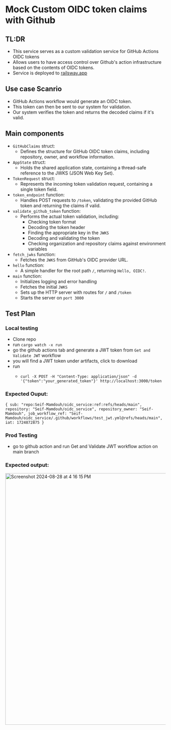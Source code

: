 # Mock Custom OIDC token claims with Github


## TL:DR
- This service serves as a custom validation service for GitHub Actions OIDC tokens
- Allows users to have access control over Github's action infrastructure based on the contents of OIDC tokens.
- Service is deployed to [railsway.app](https://railway.app/project/a9d3b2d2-1866-4d35-a803-a54edcef2ca9/service/6711e96e-a059-456e-af4a-7f316736785d) 

 ## Use case Scanrio
 - GitHub Actions workflow would generate an OIDC token. 
 - This token can then be sent to our system for validation. 
 - Our system verifies the token and returns the decoded claims if it's valid.

## Main components
- `GitHubClaims` struct:
  - Defines the structure for GitHub OIDC token claims, including repository, owner, and workflow information.
- `AppState` struct:
  - Holds the shared application state, containing a thread-safe reference to the JWKS (JSON Web Key Set).
- `TokenRequest` struct:
  - Represents the incoming token validation request, containing a single token field.
- `token_endpoint` function:
  - Handles POST requests to `/token`, validating the provided GitHub token and returning the claims if valid.
- `validate_github_token` function:
  - Performs the actual token validation, including:
    - Checking token format
    - Decoding the token header
    - Finding the appropriate key in the `JWKS`
    - Decoding and validating the token
    - Checking organization and repository claims against environment variables
- `fetch_jwks` function:
  - Fetches the `JWKS` from GitHub's OIDC provider URL.
- `hello` function:
  - A simple handler for the root path `/`, returning `Hello, OIDC!`.
- `main` function:
  - Initializes logging and error handling
  - Fetches the initial `JWKS`
  - Sets up the HTTP server with routes for `/` and `/token`
  - Starts the server on `port 3000`

## Test Plan

### Local testing
- Clone repo
- run `cargo watch -x run`
- go the github actions tab and generate a JWT token from `Get and Validate JWT` workflow
- you will find a JWT token under artifacts, click to download
- run
  -   ```
      curl -X POST -H "Content-Type: application/json" -d '{"token":"your_generated_token"}' http://localhost:3000/token
      ```
### Expected Ouput:
```
{ sub: "repo:Seif-Mamdouh/oidc_service:ref:refs/heads/main", repository: "Seif-Mamdouh/oidc_service", repository_owner: "Seif-Mamdouh", job_workflow_ref: "Seif-Mamdouh/oidc_service/.github/workflows/test_jwt.yml@refs/heads/main", iat: 1724872875 }
```

### Prod Testing
- go to github action and run Get and Validate JWT workflow action on main branch

### Expected output:
<img width="789" alt="Screenshot 2024-08-28 at 4 16 15 PM" src="https://github.com/user-attachments/assets/02191c54-e77e-4742-80fd-cf20cfabd993">

